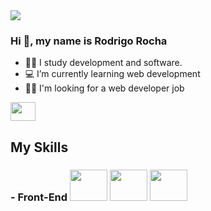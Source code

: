 <a href="https://giphy.com/"> 
    <img align="center" src="https://media.giphy.com/media/f3iwJFOVOwuy7K6FFw/source.gif" target="_blank">
</a>

### Hi 👋, my name is Rodrigo Rocha

- 👨‍🎓 I study development and software.
- 💻 I’m currently learning web development
- 👨‍💻 I'm looking for a web developer job

 <a href="https://www.linkedin.com/in/rsarocha-dev/" >
  <img align="center" height="30" width="40" src="https://cdn.jsdelivr.net/gh/devicons/devicon/icons/linkedin/linkedin-original.svg" target="_blank">
</a>

## My Skills

### - Front-End <img height="50" width="60" src="https://cdn.jsdelivr.net/gh/devicons/devicon/icons/html5/html5-original.svg"> <img height="50" width="60" src="https://cdn.jsdelivr.net/gh/devicons/devicon/icons/css3/css3-original.svg"> <img height="50" width="60" src="https://cdn.jsdelivr.net/gh/devicons/devicon/icons/javascript/javascript-original.svg">

